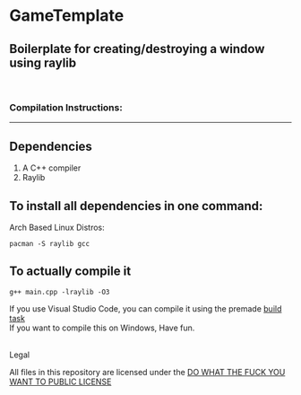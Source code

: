 # GameTemplate
## Boilerplate for creating/destroying a window using raylib

<br/>

### Compilation Instructions:
-----------------------------------------------
## Dependencies
1. A C++ compiler
2. Raylib <br/> 

## To install all dependencies in one command:
Arch Based Linux Distros:
  ```
pacman -S raylib gcc
  ```

## To actually compile it
  ```
g++ main.cpp -lraylib -O3
  ```
If you use Visual Studio Code, you can compile it using the premade [build task](.vscode/tasks.json)
<br/>
If you want to compile this on Windows, Have fun.
	
<br/>
Legal

All files in this repository are licensed under the [DO WHAT THE FUCK YOU WANT TO PUBLIC LICENSE](COPYING)
